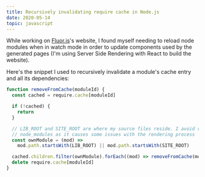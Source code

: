 ```yaml
---
title: Recursively invalidating require cache in Node.js
date: 2020-05-14
topic: javascript
---
```


While working on [Fluor.js](https://fluorjs.github.io)'s website, I found
myself needing to reload node modules when in watch mode in order to update
components used by the generated pages (I'm using Server Side Rendering with
React to build the website).

Here's the snippet I used to recursively invalidate a module's cache entry and all its dependencies:

```js
function removeFromCache(moduleId) {
  const cached = require.cache[moduleId]

  if (!cached) {
    return
  }

  // LIB_ROOT and SITE_ROOT are where my source files reside. I avoid reloading
  // node_modules as it causes some issues with the rendering process
  const ownModule = (mod) =>
    mod.path.startsWith(LIB_ROOT) || mod.path.startsWith(SITE_ROOT)

  cached.children.filter(ownModule).forEach((mod) => removeFromCache(mod.id))
  delete require.cache[moduleId]
}
```
